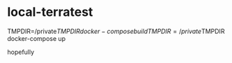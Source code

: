 # local-terratest

TMPDIR=/private$TMPDIR docker-compose build
TMPDIR=/private$TMPDIR docker-compose up 

hopefully
